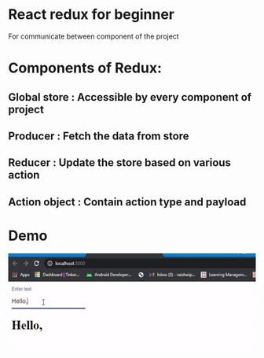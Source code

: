 # React redux for beginner
For communicate between component of the project
# Components of Redux:
## Global store : Accessible by every component of project
## Producer : Fetch the data from store
## Reducer : Update the store based on various action
## Action object : Contain action type and payload
# Demo
<img src="https://github.com/vaishwi/React-redux-example/blob/main/react%20redux%20demo.gif" width="600" height="200" />
